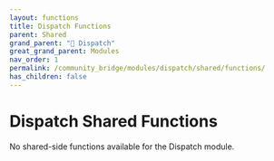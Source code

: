 ```yaml
---
layout: functions
title: Dispatch Functions
parent: Shared
grand_parent: "🚨 Dispatch"
great_grand_parent: Modules
nav_order: 1
permalink: /community_bridge/modules/dispatch/shared/functions/
has_children: false
---
```


# Dispatch Shared Functions
No shared-side functions available for the Dispatch module.
